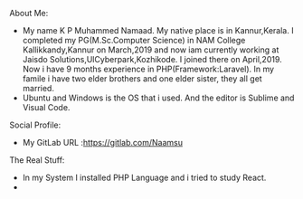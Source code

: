 About Me:

- My name K P Muhammed Namaad. My native place is in Kannur,Kerala. I completed my PG(M.Sc.Computer Science) in NAM College Kallikkandy,Kannur on March,2019 and now iam currently working at Jaisdo Solutions,UlCyberpark,Kozhikode. I joined there on April,2019. Now i have 9 months experience in PHP(Framework:Laravel). In my famile i have two elder brothers and one elder sister, they all get married.
- Ubuntu and Windows is the OS that i used. And the editor is Sublime and Visual Code.

Social Profile:

- My GitLab URL :https://gitlab.com/Naamsu

The Real Stuff:

- In my System I installed PHP Language and i tried to study React.
- <?php  
  
       function shift(&$a, $k, $s) 
       { 
           for ($i = 0; $i < $k; $i++) 
               shifting($a, $s); 
       } 
  
       function shifting(&$a, $s) 
       { 
           $temp = $a[0]; 
           for ($i = 0; $i < $s - 1; $i++) 
               $a[$i] = $a[$i + 1]; 
       
           $a[$i] = $temp; 
       } 
  
       function display(&$a, $s) 
       { 
           for ($i = 0; $i < $s; $i++) 
               echo $a[$i] . " "; 
       } 
  
       $a = array( 1, 2, 3, 4, 5, 6 ); 
       $s = sizeof($a); 
       $k = 2;
       shift($a, $k, $s); 
       display($a, $s); 
        
    ?>

